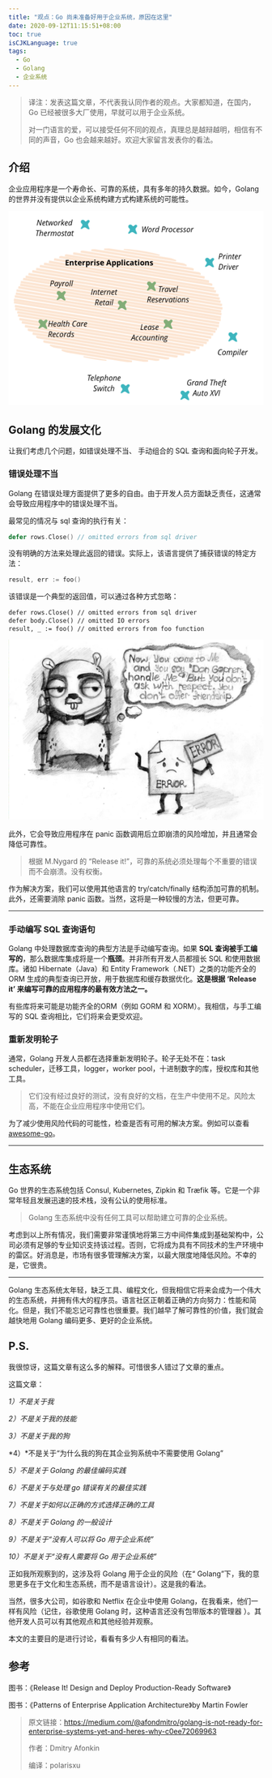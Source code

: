 ```yaml
---
title: "观点：Go 尚未准备好用于企业系统，原因在这里"
date: 2020-09-12T11:15:51+08:00
toc: true
isCJKLanguage: true
tags: 
  - Go
  - Golang
  - 企业系统
---
```


> 译注：发表这篇文章，不代表我认同作者的观点。大家都知道，在国内，Go 已经被很多大厂使用，早就可以用于企业系统。
>
> 对一门语言的爱，可以接受任何不同的观点，真理总是越辩越明，相信有不同的声音，Go 也会越来越好。欢迎大家留言发表你的看法。

## 介绍

企业应用程序是一个寿命长、可靠的系统，具有多年的持久数据。如今，Golang 的世界并没有提供以企业系统构建方式构建系统的可能性。

![Martin Fowler 的“企业应用程序”](imgs/not-ready-enterprice01.png)

## Golang 的发展文化

让我们考虑几个问题，如错误处理不当、 手动组合的 SQL 查询和面向轮子开发。

### 错误处理不当

Golang 在错误处理方面提供了更多的自由。由于开发人员方面缺乏责任，这通常会导致应用程序中的错误处理不当。

最常见的情况与 sql 查询的执行有关：

```go
defer rows.Close() // omitted errors from sql driver
```

没有明确的方法来处理此返回的错误。实际上，该语言提供了捕获错误的特定方法：

```go
result, err := foo()
```

该错误是一个典型的返回值，可以通过各种方式忽略：

```
defer rows.Close() // omitted errors from sql driver
defer body.Close() // omitted IO errors
result, _ := foo() // omitted errors from foo function
```

![sketch: Now you come to Me and you say “Don Gopher, handle Me.” But you don’t ask with respect. you don’t offer friendship.](imgs/not-ready-enterprice02.png)

此外，它会导致应用程序在 panic 函数调用后立即崩溃的风险增加，并且通常会降低可靠性。

> 根据 M.Nygard 的 “Release it!”，可靠的系统必须处理每个不重要的错误而不会崩溃。没有权衡。

作为解决方案，我们可以使用其他语言的 try/catch/finally 结构添加可靠的机制。此外，还需要消除 panic 函数。当然，这将是一种较慢的方法，但更可靠。

------

### 手动编写 SQL 查询语句

Golang 中处理数据库查询的典型方法是手动编写查询。如果 **SQL 查询被手工编写的**，那么数据库集成将是一个**瓶颈**。并非所有开发人员都擅长 SQL 和使用数据库。诸如 Hibernate（Java）和 Entity Framework（.NET）之类的功能齐全的 ORM 生成的典型查询已开放，用于数据库和缓存数据优化。**这是根据 ‘Release it’ 来编写可靠的应用程序的最有效方法之一。**

有些库将来可能是功能齐全的ORM（例如 GORM 和 XORM）。我相信，与手工编写的 SQL  查询相比，它们将来会更受欢迎。

### 重新发明轮子

通常，Golang 开发人员都在选择重新发明轮子。轮子无处不在：task scheduler，迁移工具，logger，worker pool，十进制数字的库，授权库和其他工具。

> 它们没有经过良好的测试，没有良好的文档，在生产中使用不足。风险太高，不能在企业应用程序中使用它们。

为了减少使用风险代码的可能性，检查是否有可用的解决方案。例如可以查看 [awesome-go](https://github.com/avelino/awesome-go)。

------

## 生态系统

Go 世界的生态系统包括 Consul, Kubernetes, Zipkin 和 Træfik 等。它是一个非常年轻且发展迅速的技术栈，没有公认的使用标准。

> Golang 生态系统中没有任何工具可以帮助建立可靠的企业系统。

考虑到以上所有情况，我们需要非常谨慎地将第三方中间件集成到基础架构中，公司必须有足够的专业知识支持该过程。否则，它将成为具有不同技术的生产环境中的雷区。好消息是，市场有很多管理解决方案，以最大限度地降低风险。不幸的是，它很贵。

------

Golang 生态系统太年轻，缺乏工具、编程文化，但我相信它将来会成为一个伟大的生态系统，并拥有伟大的程序员。语言社区正朝着正确的方向努力：性能和简化。但是，我们不能忘记可靠性也很重要。我们越早了解可靠性的价值，我们就会越快地用 Golang 编码更多、更好的企业系统。

## P.S.

我很惊讶，这篇文章有这么多的解释。可惜很多人错过了文章的重点。

这篇文章：

*1）不是关于我*

*2）不是关于我的技能*

*3）不是关于我的狗*

*4）*不是关于“为什么我的狗在其企业狗系统中不需要使用 Golang”

*5）不是关于 Golang 的最佳编码实践*

*6）不是关于与处理 go 错误有关的最佳实践*

*7）不是关于如何以正确的方式选择正确的工具*

*8）不是关于 Golang 的一般设计*

*9）不是关于“没有人可以将 Go 用于企业系统”*

*10）不是关于“没有人需要将 Go 用于企业系统”*

正如我所观察到的，这涉及将 Golang 用于企业的风险（在“ Golang”下，我的意思更多在于文化和生态系统，而不是语言设计）。这是我的看法。

当然，很多大公司，如谷歌和 Netflix 在企业中使用 Golang，在我看来，他们一样有风险（记住，谷歌使用 Golang 时，这种语言还没有包带版本的管理器 ）。其他开发人员可以有其他观点和其他经验并观察。

本文的主要目的是进行讨论，看看有多少人有相同的看法。

##  参考

图书：《Release It! Design and Deploy Production-Ready Software》

图书：《Patterns of Enterprise Application Architecture》by Martin Fowler

> 原文链接：https://medium.com/@afondmitro/golang-is-not-ready-for-enterprise-systems-yet-and-heres-why-c0ee72069963
>
> 作者：Dmitry Afonkin
>
> 编译：polarisxu
